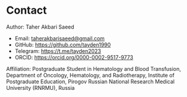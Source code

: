 # Contact

Author: Taher Akbari Saeed

- Email: taherakbarisaeed@gmail.com
- GitHub: https://github.com/tayden1990
- Telegram: https://t.me/tayden2023
- ORCID: https://orcid.org/0000-0002-9517-9773

Affiliation: Postgraduate Student in Hematology and Blood Transfusion, Department of Oncology, Hematology, and Radiotherapy, Institute of Postgraduate Education, Pirogov Russian National Research Medical University (RNRMU), Russia
